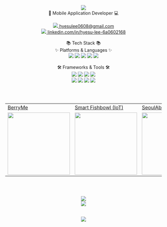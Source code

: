<div align="center"><img src="https://capsule-render.vercel.app/api?type=waving&color=auto&height=200&section=header&text=Hyesu%20Lee&fontSize=70" /></div>
<div align="center">📱 Mobile Application Developer 💻</br></br></div>
<div align="center">
  <a href="mailto:hyesulee0608@gmail.com"><img src="https://img.shields.io/badge/Gmail-EA4335?style=flat-square&logo=Gmail&logoColor=white&link=mailto:hyesulee0608@gmail.com"/> hyesulee0608@gmail.com</a>
</div>
<div align="center">
  <a href="https://www.linkedin.com/in/hyesu-lee-6a0602168/"><img src="https://img.shields.io/badge/LinkedIn-0A66C2?style=flat-square&logo=LinkedIn&logoColor=white&link=https://www.linkedin.com/in/hyesu-lee-6a0602168/"/> linkedin.com/in/hyesu-lee-6a0602168</a></div>
</div>  
</br>
<div align="center">
📚 Tech Stack 📚</br>
✨ Platforms & Languages ✨
</div>
<div align="center">
  <img src="https://img.shields.io/badge/Java-1071D3?style=flat&logo=Java&logoColor=white"/>
  <img src="https://img.shields.io/badge/Kotlin-7F52FF?style=flat&logo=Kotlin&logoColor=white"/>
  <img src="https://img.shields.io/badge/JavaScript-F7DF1E?style=flat&logo=JavaScript&logoColor=white"/>
  <img src="https://img.shields.io/badge/HTML5-E34F26?style=flat&logo=HTML5&logoColor=white"/>
  <img src="https://img.shields.io/badge/CSS3-1572B6?style=flat&logo=CSS3&logoColor=white"/>
</div>
</br>
<div align="center">
🛠 Frameworks & Tools 🛠
</div>
<div align="center">
  <img src="https://img.shields.io/badge/Android-3DDC84?style=flat&logo=Android&logoColor=white"/>
  <img src="https://img.shields.io/badge/Flutter-02569B?style=flat&logo=Flutter&logoColor=white"/>
  <img src="https://img.shields.io/badge/Vue.js-4FC08D?style=flat&logo=Vue.js&logoColor=white"/>
  <img src="https://img.shields.io/badge/Android Studio-3DDC84?style=flat&logo=Android Studio&logoColor=white"/></br>
  <img src="https://img.shields.io/badge/Visual Studio Code-007ACC?style=flat&logo=Visual Studio Code&logoColor=white"/>
  <img src="https://img.shields.io/badge/Eclipse IDE-2C2255?style=flat&logo=Eclipse IDE&logoColor=white"/>
  <img src="https://img.shields.io/badge/GitHub-181717?style=flat&logo=GitHub&logoColor=white"/>
  <img src="https://img.shields.io/badge/Git-F05032?style=flat&logo=Git&logoColor=white"/>
</div>

<br><br>

<div align="center">
  <table>
    <tr>
      <td><a href="https://github.com/Hyesu68/BerryMe">BerryMe</a></td>
      <td><a href="https://github.com/Hyesu68/SmartFishBowl">Smart Fishbowl (IoT)</a></td>
      <td><a href="https://github.com/Hyesu68/SmartFishBowl">SeoulAble</a></td>
    </tr>
    <tr>
      <td><img src="https://user-images.githubusercontent.com/40760917/222329160-4a9d610d-18d5-4cca-b7b4-92603b21744a.jpg" width="200" style="display:block; margin:0 auto;"></td>
      <td><img src="https://user-images.githubusercontent.com/40760917/190957913-e0156e05-3ed4-4982-ad81-4baa87840e20.png" width="200" style="display:block; margin:0 auto;"></td>
      <td><img src="https://user-images.githubusercontent.com/40760917/191132975-d1aaf9ee-ea1d-491c-87d5-061345de8e18.png" width="200" style="display:block; margin:0 auto;"></td>
    </tr>
  </table>
</div>

<br><br>

<div align="center">
  <img src="https://github-readme-stats.vercel.app/api/top-langs/?username=Hyesu68&layout=compact"></br>
  <img src="https://github-readme-stats.vercel.app/api?username=Hyesu68&show_icons=true">
</div>
<br><br>
<div align="center">
  <a href="https://hits.seeyoufarm.com"><img src="https://hits.seeyoufarm.com/api/count/incr/badge.svg?url=https%3A%2F%2Fgithub.com%2FHyesu68&count_bg=%2379C83D&title_bg=%23555555&icon=&icon_color=%23E7E7E7&title=hits&edge_flat=false"/></a>
</div>
